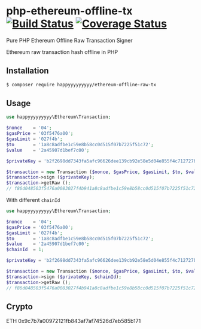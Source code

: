 # php-ethereum-offline-tx [![Build Status](https://travis-ci.org/kornrunner/php-ethereum-offline-raw-tx.svg?branch=master)](https://travis-ci.org/kornrunner/php-ethereum-offline-raw-tx) [![Coverage Status](https://coveralls.io/repos/github/kornrunner/php-ethereum-offline-raw-tx/badge.svg?branch=master)](https://coveralls.io/github/kornrunner/php-ethereum-offline-raw-tx?branch=master)

Pure PHP Ethereum Offline Raw Transaction Signer

Ethereum raw transaction hash offline in PHP

## Installation

```sh
$ composer require happyyyyyyyyy/ethereum-offline-raw-tx
```

## Usage

```php
use happyyyyyyyyy\Ethereum\Transaction;

$nonce    = '04';
$gasPrice = '03f5476a00';
$gasLimit = '027f4b';
$to       = '1a8c8adfbe1c59e8b58cc0d515f07b7225f51c72';
$value    = '2a45907d1bef7c00';

$privateKey = 'b2f2698dd7343fa5afc96626dee139cb92e58e5d04e855f4c712727bf198e898';

$transaction = new Transaction ($nonce, $gasPrice, $gasLimit, $to, $value);
$transaction->sign ($privateKey);
$transaction->getRaw ();
// f86d048503f5476a0083027f4b941a8c8adfbe1c59e8b58cc0d515f07b7225f51c72882a45907d1bef7c00801ba0e68be766b40702e6d9c419f53d5e053c937eda36f0e973074d174027439e2b5da0790df3e4d0294f92d69104454cd96005e21095efd5f2970c2829736ca39195d8
```

With different `chainId`

```php
use happyyyyyyyyy\Ethereum\Transaction;

$nonce    = '04';
$gasPrice = '03f5476a00';
$gasLimit = '027f4b';
$to       = '1a8c8adfbe1c59e8b58cc0d515f07b7225f51c72';
$value    = '2a45907d1bef7c00';
$chainId  = 1;

$privateKey = 'b2f2698dd7343fa5afc96626dee139cb92e58e5d04e855f4c712727bf198e898';

$transaction = new Transaction ($nonce, $gasPrice, $gasLimit, $to, $value);
$transaction->sign ($privateKey, $chainId);
$transaction->getRaw ();
// f86d048503f5476a0083027f4b941a8c8adfbe1c59e8b58cc0d515f07b7225f51c72882a45907d1bef7c008025a0db4efcc22a7d9b2cab180ce37f81959412594798cb9af7c419abb6323763cdd5a0631a0c47d27e5b6e3906a419de2d732e290b73ead4172d8598ce4799c13bda69
```

## Crypto

ETH 0x9c7b7a00972121fb843af7af74526d7eb585b171
